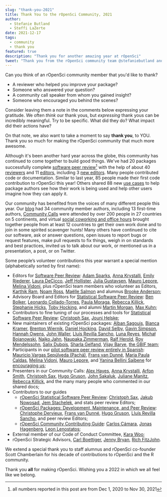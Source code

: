 ```yaml
---
slug: "thank-you-2021"
title: Thank You to the rOpenSci Community, 2021
author:
  - Stefanie Butland
  - Steffi LaZerte
date: 2021-12-17
tags:
  - community
  - thank you
featured: true
description: "Thank you for another amazing year at rOpenSci"
tweet: "Thank you from the rOpenSci community team @stefaniebutland and @steffilazerte"
---
```


Can you think of an rOpenSci community member that you'd like to thank?

- A reviewer who helped you improve your package?
- Someone who answered your question? 
- A community call speaker from whom you gained insight?
- Someone who encouraged you behind the scenes?

Consider leaving them a note in the comments below expressing your gratitude. 
We often *think* our thank yous, but *expressing* thank yous can be incredibly meaningful.
Try to be specific. 
What did they do? 
What impact did their actions have?

On that note, we also want to take a moment to say **thank you**, to YOU.
Thank you so much for making the rOpenSci community that much more awesome.

Although it's been another hard year across the globe, this community has continued to come together to build good things.
We've had 20 packages successfully complete [software peer review](/software-review/)[^1] with the help of about 40 [reviewers](https://devguide.ropensci.org/softwarereviewintro.html#reviewers) and 11 [editors](/about/#team), including 3 [new editors](/blog/2021/10/12/editors2021/). 
Many people contributed code or documentation. Similar to last year, 85 people made their first code contribution to rOpenSci this year! 
Others shared 88 new [use cases](/usecases/) to help package authors see how their work is being used and help other users imagine how they can apply it.

Our community has benefited from the voices of many different people this year. Our [blog](/archive/) had 34 community member authors, including 13 first-time authors, [Community Calls](/commcalls/) were attended by over 200 people in 27 countries on 5 continents, and virtual [social coworking and office hours](/blog/2021/08/17/coworking-sessions/) brought together people from at least 12 countries to get their own work done and to join in some spirited scavenger hunts!
Many others have continued to cite our software, ask or answer questions, open issues to report bugs or request features, make pull requests to fix things, weigh in on standards and best practices, invited us to talk about our work, or mentioned us in a presentation, a post, or on Twitter.

Some people’s volunteer contributions this year warrant a special mention (alphabetically sorted by first name):

*   Editors for [Software Peer Review](/software-review/): [Adam Sparks](/author/adam-sparks/), [Anna Krystalli](/author/anna-krystalli/), [Emily Riederer](/emily-riederer/), [Laura DeCicco](/author/laura-decicco/), [Jeff Hollister](/author/jeff-hollister/), [Julia Gustavsen](/author/julia-gustavsen/), [Mauro Lepore](/author/mauro-lepore/), [Melina Vidoni](/author/melina-vidoni/), plus rOpenSci team members who volunteer as Editors, [Karthik Ram](/author/karthik-ram/), [Noam Ross](/author/noam-ross/), [Maëlle Salmon](/author/maëlle-salmon/) and alumnus [Brooke Anderson](/author/brooke-anderson/);
*   Advisory Board and Editors for [Statistical Software Peer Review](/stat-software-review/): [Ben Bolker](https://ms.mcmaster.ca/~bolker/), [Leonardo Collado-Torres](/author/leonardo-collado-torres/), [Paula Moraga](http://www.paulamoraga.com/), [Rebecca Killick](/author/rebecca-killick/), [Stephanie Hicks](https://www.stephaniehicks.com/), [Toby Hocking](https://tdhock.github.io/), and alumni [Martin Morgan](https://www.roswellpark.org/martin-morgan), [Max Kuhn](http://appliedpredictivemodeling.com/);
*   Contributors to fine tuning of our processes and tools for [Statistical Software Peer Review](/stat-software-review/): [Christoph Sax](/author/christoph-sax/), [Jouni Helske](https://jounihelske.netlify.app/);
*   New maintainers of existing rOpenSci packages: [Alban Sagouis](https://github.com/AlbanSagouis), [Bianca Kramer](https://github.com/bmkramer), [Brenton Wiernik](https://wiernik.org/), [Daniel Hocking](https://github.com/djhocking), [David Selby](https://selbydavid.com/), [Gavin Simpson](https://github.com/gavinsimpson), [Hannah Owens](https://github.com/hannahlowens), [John Waller](https://github.com/jhnwllr), [Lluís Revilla Sancho](https://llrs.dev/), [Luna Reyes](https://www.lunasare.com/), [Michał Bojanowski](https://github.com/mbojan), [Najko Jahn](https://github.com/njahn82), [Naupaka Zimmerman](https://github.com/naupaka), [Ralf Herold](https://github.com/rfhb), [Roy Mendelssohn](https://github.com/rmendels), [Salix Dubois](https://github.com/salix-d), [Sharla Gelfand](https://www.sharlagelfand.com/), [Vijay Barve](https://github.com/vijaybarve), [the GBIF team](https://www.gbif.org/); 
*   Participants in our [pilot software peer review entirely in Spanish](https://github.com/ropensci/software-review/issues/414): [Mauricio Vargas Sepúlveda (Pachá)](https://pacha.dev/), [Frans van Dunné](https://github.com/FvD), [Maria Paula Caldas](https://github.com/mpaulacaldas), [Melina Vidoni](/author/melina-vidoni/), [Mauro Lepore](/author/mauro-lepore/), and [Yanina Bellini Saibene](https://yabellini.netlify.app/) for [encouraging us](https://discuss.ropensci.org/t/language-documentation-for-a-package/2221);
*   Presenters in our Community Calls: [Alex Hayes](/author/alex-hayes/), [Anna Krystalli](/author/anna-krystalli/), [Arfon Smith](/author/arfon-smith/), [Christoph Sax](/author/christoph-sax/), [Hugo Gruson](/author/hugo-gruson/), [John Sakaluk](/author/john-sakaluk/), [Juliane Manitz](/author/juliane-manitz/), [Rebecca Killick](/author/rebecca-killick/), and the many many people who commented in our shared docs;
*   Contributors to our guides
    *   [rOpenSci Statistical Software Peer Review](https://stats-devguide.ropensci.org/): [Christoph Sax](/author/christoph-sax/), [Jakub Nowosad](https://github.com/Nowosad), [Jem Stachelek](https://github.com/jsta), and stats peer review Editors;
    *   [rOpenSci Packages: Development, Maintenance, and Peer Review](https://devguide.ropensci.org/): [Christophe Dervieux](), [Frans van Dunné](https://github.com/FvD), [Hugo Gruson](/author/hugo-gruson/), [Lluís Revilla Sancho](https://llrs.dev/), and peer review Editors;
    *   [rOpenSci Community Contributing Guide](https://contributing.ropensci.org/): [Carlos Cámara](https://www.carloscamara.es/), [Jonas Hagenberg](https://github.com/jonas-hag), [Leon Lenostatos](https://github.com/Lenostatos);
*   External member of our Code of Conduct Committee, [Kara Woo](/author/kara-woo/);
*   rOpenSci Strategic Advisors, [Carl Boettiger](/author/carl-boettiger/), [Jenny Bryan](/author/jenny-bryan/), [Rich FitzJohn](/author/rich-fitzjohn/).

We extend a special thank you to staff alumnus and rOpenSci co-founder Scott Chamberlain for his decade of contributions to rOpenSci and the R community. 

Thank you **all** for making rOpenSci. Wishing you a 2022 in which we all feel like we belong.


[^1]: all numbers reported in this post are from Dec 1, 2020 to Nov 30, 2021


